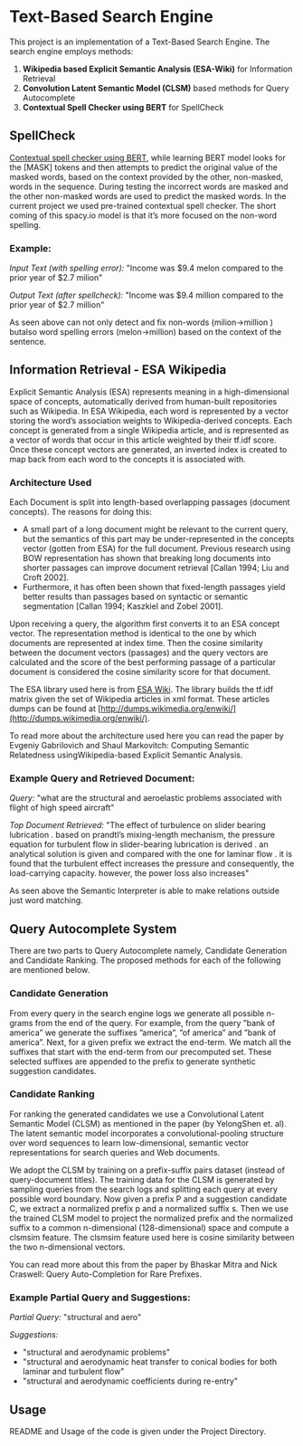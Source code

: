 # Text-Based Search Engine
This project is an implementation of a Text-Based Search Engine. The search engine employs methods:
1. **Wikipedia based Explicit Semantic Analysis (ESA-Wiki)** for Information Retrieval
2. **Convolution Latent Semantic Model (CLSM)** based methods for Query Autocomplete
3. **Contextual Spell Checker using BERT** for SpellCheck

## SpellCheck
[Contextual spell checker using BERT](https://spacy.io/universe/project/contextualSpellCheck), while learning BERT model looks for the [MASK] tokens and then attempts to predict the original value of the masked words, based on the context provided by the other, non-masked, words in the sequence. During testing the incorrect words are masked and the other non-masked words are used to predict the masked words. In the current project we used pre-trained contextual spell checker. The short coming of this spacy.io model is that it’s more focused on the non-word spelling.
### Example:
_Input Text (with spelling error):_ "Income was $9.4 melon compared to the prior year of $2.7 milion"

_Output Text (after spellcheck):_ "Income was $9.4 million compared to the prior year of $2.7 million"

As seen above can not only detect and fix non-words (milion→million ) butalso word spelling errors (melon→million) based on the context of the sentence.


## Information Retrieval - ESA Wikipedia
Explicit  Semantic  Analysis  (ESA)  represents  meaning  in  a  high-dimensional space of concepts, automatically derived from human-built repositories such as Wikipedia. In ESA Wikipedia, each word is represented by a vector storing the word’s association weights to Wikipedia-derived concepts. Each concept is generated from a single Wikipedia article, and is represented as a vector of words that occur in this article weighted by their tf.idf score. Once these concept vectors are generated, an inverted index is created to map back from each word to the concepts it is associated with.

### Architecture Used
Each Document is split into length-based overlapping passages (document concepts). The reasons for doing this:
* A  small  part  of  a  long  document  might  be  relevant  to  the  current  query, but  the  semantics  of  this  part  may  be  under-represented  in  the  concepts vector  (gotten  from  ESA)  for  the  full  document.  Previous  research  using BOW representation has shown that breaking long documents into shorter passages  can  improve  document  retrieval [Callan  1994;  Liu  and  Croft 2002].
* Furthermore, it has often been shown that fixed-length passages yield better results than passages based on syntactic or semantic segmentation [Callan 1994; Kaszkiel and Zobel 2001].

Upon receiving a query, the algorithm first converts it to an ESA concept vector. The representation method is identical to the one by which documents are represented at index time. Then the cosine similarity between the document vectors (passages) and the query vectors are calculated and the score of the best performing passage of a particular document is considered the cosine similarity score for that document.

The ESA library used here is from [ESA Wiki](https://pypi.org/project/esa-wiki/). The library builds the tf.idf matrix given the set of Wikipedia articles in xml format. These articles dumps can be found at [http://dumps.wikimedia.org/enwiki/](http://dumps.wikimedia.org/enwiki/).

To read more about the architecture used here you can read the paper by Evgeniy Gabrilovich and Shaul Markovitch: Computing Semantic Relatedness usingWikipedia-based Explicit Semantic Analysis.

### Example Query and Retrieved Document:
_Query:_ "what are the structural and aeroelastic problems associated with flight of high speed aircraft"

_Top Document Retrieved:_ "The effect of turbulence on slider bearing lubrication . based on prandtl’s mixing-length mechanism, the pressure equation for turbulent flow in slider-bearing lubrication is derived . an analytical solution is given and compared with the one for laminar flow . it is found that the turbulent effect increases the pressure and consequently, the load-carrying capacity. however, the power loss also increases"

As  seen  above  the  Semantic  Interpreter  is  able  to  make  relations  outside  just word matching.

## Query Autocomplete System
There are two parts to Query Autocomplete namely, Candidate Generation and Candidate Ranking. The proposed methods for each of the following are mentioned below.

### Candidate Generation
From every query in the search engine logs we generate  all  possible  n-grams  from  the  end  of  the  query.  For  example,  from  the query ”bank  of  america”  we  generate  the  suffixes  ”america”,  ”of  america” and ”bank of america”. Next, for a given prefix we extract the end-term. We match all the suffixes that start with the end-term from our precomputed set. These selected  suffixes  are  appended  to  the  prefix  to  generate  synthetic  suggestion candidates.

### Candidate Ranking
For ranking the generated candidates we use a Convolutional Latent Semantic Model (CLSM) as mentioned in the paper (by YelongShen  et.  al).  The  latent  semantic  model  incorporates  a  convolutional-pooling structure over word sequences to learn low-dimensional, semantic vector representations for search queries and Web documents.

We  adopt  the  CLSM  by  training  on  a  prefix-suffix  pairs  dataset  (instead  of query-document titles). The training data for the CLSM is generated by sampling  queries  from  the  search  logs  and  splitting  each  query  at  every  possible word  boundary.  Now  given  a  prefix  P  and  a  suggestion  candidate  C,  we  extract a normalized prefix p and a normalized suffix s. Then we use the trained CLSM  model  to  project  the  normalized  prefix  and  the  normalized  suffix  to  a common n-dimensional (128-dimensional) space and compute a clsmsim feature. The clsmsim feature used here is cosine similarity between the two n-dimensional vectors.

You can read more about this from the paper by Bhaskar Mitra and Nick Craswell: Query Auto-Completion for Rare Prefixes.

### Example Partial Query and Suggestions:
_Partial Query:_ "structural and aero"

_Suggestions:_
* "structural and aerodynamic problems"
* "structural and aerodynamic heat transfer to conical bodies for both laminar and turbulent flow"
* "structural and aerodynamic coefficients during re-entry"

## Usage
README and Usage of the code is given under the Project Directory.
